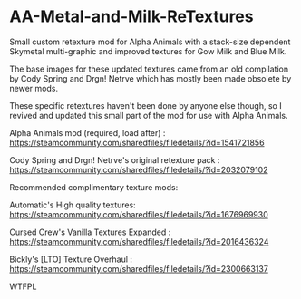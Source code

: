 # AA-Metal-and-Milk-ReTextures

  Small custom retexture mod for Alpha Animals with a stack-size dependent Skymetal multi-graphic and improved textures for Gow Milk and Blue Milk.
  
  The base images for these updated textures came from an old compilation by Cody Spring and Drgn! Netrve which has mostly been made obsolete by newer mods.
  
  These specific retextures haven't been done by anyone else though, so I revived and updated this small part of the mod for use with Alpha Animals.
  
  Alpha Animals mod (required, load after) : https://steamcommunity.com/sharedfiles/filedetails/?id=1541721856
  
  Cody Spring and Drgn! Netrve's original retexture pack : https://steamcommunity.com/sharedfiles/filedetails/?id=2032079102
  
  Recommended complimentary texture mods: 
  
  Automatic's High quality textures: https://steamcommunity.com/sharedfiles/filedetails/?id=1676969930
  
  Cursed Crew's Vanilla Textures Expanded : https://steamcommunity.com/sharedfiles/filedetails/?id=2016436324
  
  Bickly's [LTO] Texture Overhaul : https://steamcommunity.com/sharedfiles/filedetails/?id=2300663137
  
  WTFPL
